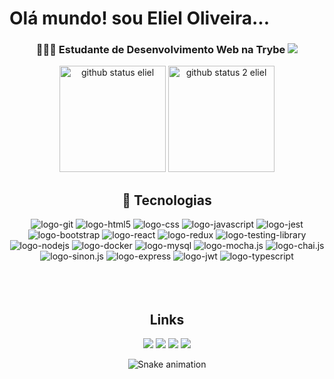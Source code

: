 <h1> Olá mundo! sou Eliel Oliveira...</h1>

<div align="center">
  
  <h3>👨🏻‍💻 Estudante de Desenvolvimento Web na Trybe <img src="https://geps.dev/progress/60" /></h3>
  <img height="170em" src="https://github-readme-stats.vercel.app/api?username=eliel-oliveira&theme=blue-green" alt="github status eliel"/>
  <img height="170em" src="https://github-readme-stats.vercel.app/api/top-langs/?username=eliel-oliveira&theme=blue-green" alt ="github status 2 eliel" />
  
</div>

<div align="center">
<h2>📡 Tecnologias</h2>
<div>
<img src="https://img.shields.io/badge/GIT-E44C30?style=for-the-badge&logo=git&logoColor=white" alt="logo-git"/>
<img src="https://img.shields.io/badge/HTML5-E34F26?style=for-the-badge&logo=html5&logoColor=white" alt="logo-html5"/>
<img src="https://img.shields.io/badge/CSS3-1572B6?style=for-the-badge&logo=css3&logoColor=white" alt="logo-css"/>
<img src="https://img.shields.io/badge/JavaScript-F7DF1E?style=for-the-badge&logo=javascript&logoColor=black" alt="logo-javascript"/>
<img src="https://camo.githubusercontent.com/5ec7b7ed343219da6b2213349bacdc389803950b5298464b35e76f7ab6ccf27d/68747470733a2f2f696d672e736869656c64732e696f2f62616467652f4a6573742d4332313332353f7374796c653d666f722d7468652d6261646765266c6f676f3d6a657374266c6f676f436f6c6f723d7768697465" alt="logo-jest"/>
<img src="https://img.shields.io/badge/Bootstrap-563D7C?style=for-the-badge&logo=bootstrap&logoColor=white" alt="logo-bootstrap"/>
<img src="https://img.shields.io/badge/React-20232A?style=for-the-badge&logo=react&logoColor=61DAFB" alt="logo-react"/>
<img src="https://img.shields.io/badge/Redux-593D88?style=for-the-badge&logo=redux&logoColor=white" alt="logo-redux"/>
<img src="https://img.shields.io/badge/testing%20library-323330?style=for-the-badge&logo=testing-library&logoColor=red" alt="logo-testing-library"/>
<img src="https://img.shields.io/badge/Node.js-43853D?style=for-the-badge&logo=node.js&logoColor=white" alt="logo-nodejs"/>
<img src="https://camo.githubusercontent.com/b54d2e6bf5f15ddf3dd884b7d1bf21c7d5cc8798d119d74a6538c1a1b583a49b/68747470733a2f2f696d672e736869656c64732e696f2f62616467652f446f636b65722d3234393645443f7374796c653d666f722d7468652d6261646765266c6f676f3d646f636b6572266c6f676f436f6c6f723d7768697465" alt="logo-docker"/>
<img src="https://img.shields.io/badge/MySQL-00000F?style=for-the-badge&logo=mysql&logoColor=white" alt="logo-mysql"/>
<img src="https://img.shields.io/badge/mocha.js-323330?style=for-the-badge&logo=mocha&logoColor=Brown" alt="logo-mocha.js"/>
<img src="https://img.shields.io/badge/chai.js-323330?style=for-the-badge&logo=chai&logoColor=red" alt="logo-chai.js"/>
<img src="https://img.shields.io/badge/sinon.js-323330?style=for-the-badge&logo=sinon" alt="logo-sinon.js"/>
<img src="https://camo.githubusercontent.com/7f73136d92799b19be179d1ed87b461120c35ed917c7d5ab59a7606209da7bd3/68747470733a2f2f696d672e736869656c64732e696f2f62616467652f457870726573732e6a732d3030303030303f7374796c653d666f722d7468652d6261646765266c6f676f3d65787072657373266c6f676f436f6c6f723d7768697465" alt="logo-express"/>
<img src="https://camo.githubusercontent.com/92407fc26e09271d8137b8aaf1585b266f04046b96f1564dfe5a69f146e21301/68747470733a2f2f696d672e736869656c64732e696f2f62616467652f4a57542d3030303030303f7374796c653d666f722d7468652d6261646765266c6f676f3d4a534f4e253230776562253230746f6b656e73266c6f676f436f6c6f723d7768697465" alt="logo-jwt" />

<img src="https://img.shields.io/badge/TypeScript-007ACC?style=for-the-badge&logo=typescript&logoColor=white" alt="logo-typescript"/>
</div>
</div>
<br>
<br>
<br>

<div align="center">
<h2>Links</h2>
  <a href="https://www.youtube.com/channel/UC7KsOdRsIint4zl08eC-mGg" target="_blank"><img src="https://img.shields.io/badge/YouTube-FF0000?style=for-the-badge&logo=youtube&logoColor=white" target="_blank"></a>
  <a href="https://www.instagram.com/eliel.oliveira96/?theme=dark" target="_blank"><img src="https://img.shields.io/badge/-Instagram-%23E4405F?style=for-the-badge&logo=instagram&logoColor=white" target="_blank"></a> 
  <a href = "mailto:elielsjc@hotmail.com"><img src="https://img.shields.io/badge/Microsoft_Outlook-0078D4?style=for-the-badge&logo=microsoft-outlook&logoColor=white" target="_blank"></a>
  <a href="https://www.linkedin.com/in/dev-eliel-oliveira/" target="_blank"><img src="https://img.shields.io/badge/-LinkedIn-%230077B5?style=for-the-badge&logo=linkedin&logoColor=white" target="_blank"></a>
  
  ![Snake animation](https://github.com/eliel-oliveira/eliel-oliveira/blob/output/github-contribution-grid-snake.svg)

</div>
